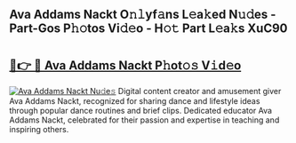 ## Ava Addams Nackt O𝚗𝚕yf𝚊ns L𝚎a𝚔ed N𝚞𝚍es - Part-Gos P𝚑𝚘tos Vi𝚍𝚎o - H𝚘𝚝 Part L𝚎a𝚔s XuC90

# <h2><a href="http://kf5km55.oniu.top/?m=Ava+Addams+Nackt">🔗👉 🔴 Ava Addams Nackt P𝚑ot𝚘𝚜 V𝚒d𝚎o</a></h2>

[![Ava Addams Nackt Nu𝚍e𝚜](https://i.imgur.com/0qMVB7G.gif)](http://kf5km55.oniu.top/?m=Ava+Addams+Nackt)
Digital content creator and amusement giver Ava Addams Nackt, recognized for sharing dance and lifestyle ideas through popular dance routines and brief clips. Dedicated educator Ava Addams Nackt, celebrated for their passion and expertise in teaching and inspiring others.  
